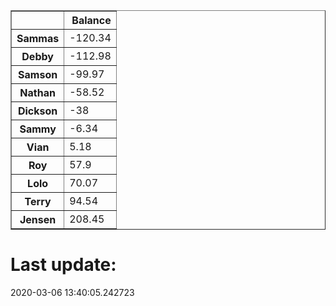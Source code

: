 <table border="1" class="dataframe">
  <thead>
    <tr style="text-align: right;">
      <th></th>
      <th>Balance</th>
    </tr>
  </thead>
  <tbody>
    <tr>
      <th>Sammas</th>
      <td>-120.34</td>
    </tr>
    <tr>
      <th>Debby</th>
      <td>-112.98</td>
    </tr>
    <tr>
      <th>Samson</th>
      <td>-99.97</td>
    </tr>
    <tr>
      <th>Nathan</th>
      <td>-58.52</td>
    </tr>
    <tr>
      <th>Dickson</th>
      <td>-38</td>
    </tr>
    <tr>
      <th>Sammy</th>
      <td>-6.34</td>
    </tr>
    <tr>
      <th>Vian</th>
      <td>5.18</td>
    </tr>
    <tr>
      <th>Roy</th>
      <td>57.9</td>
    </tr>
    <tr>
      <th>Lolo</th>
      <td>70.07</td>
    </tr>
    <tr>
      <th>Terry</th>
      <td>94.54</td>
    </tr>
    <tr>
      <th>Jensen</th>
      <td>208.45</td>
    </tr>
  </tbody>
</table><H1>Last update:</H1>2020-03-06 13:40:05.242723
